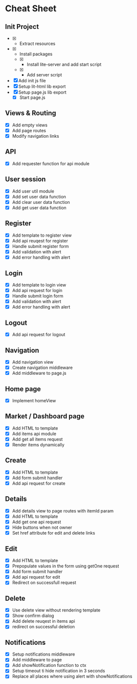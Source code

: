 # Cheat Sheet

## Init Project
- [x] - Extract resources
- [x] - Install packages
  - [x] - Install lite-server and add start script
  - [x] - Add server script
- [x] Add init js file
- [x] Setup lit-html lib export 
- [x] Setup page.js lib export
  - [x] Start page.js

## Views & Routing
- [x] Add empty views
- [x] Add page routes
- [x] Modify navigation links

## API
- [x] Add requester function for api module

## User session
- [x] Add user util module
- [x] Add set user data function
- [x] Add clear user data function
- [x] Add get user data function

## Register
- [x] Add template to register view
- [x] Add api reuqest for register
- [x] Handle submit register form
- [x] Add validation with alert
- [x] Add error handling with alert

## Login
- [x] Add template to login view
- [x] Add api request for login
- [x] Handle submit login form
- [x] Add validation with alert
- [x] Add error handling with alert

## Logout
- [x] Add api request for logout

## Navigation
- [x] Add navigation view
- [x] Create navigation middleware
- [x] Add middleware to page.js

## Home page
- [x] Implement homeView

## Market / Dashboard page
- [x] Add HTML to template
- [x] Add items api module
- [x] Add get all items request
- [x] Render items dynamically

## Create 
- [x] Add HTML to template
- [x] Add form submit handler
- [x] Add api request for create

## Details 
- [x] Add details view to page routes with itemId param 
- [x] Add HTML to template
- [x] Add get one api request
- [x] Hide buttons when not owner
- [x] Set href attribute for edit and delete links

## Edit 
- [x] Add HTML to template
- [x] Prepopulate values in the form using getOne request
- [x] Add form submit handler
- [x] Add api request for edit
- [x] Redirect on successfull request

## Delete
- [x] Use delete view without rendering template
- [x] Show confirm dialog
- [x] Add delete reuqest in items api
- [x] redirect on successful deletion

## Notifications
- [x] Setup notifications middleware
- [x] Add middleware to page
- [x] Add showNotification function to ctx
- [x] Setup timeout ti hide notification in 3 seconds
- [x] Replace all places where using alert with showNotifications